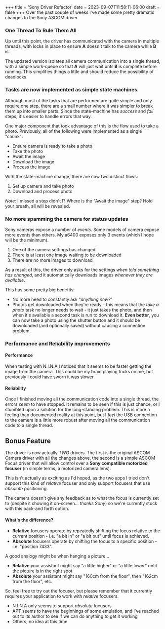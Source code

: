 +++
title = 'Sony Driver Refactor'
date = 2023-09-07T11:58:11-06:00
draft = false
+++
Over the past couple of weeks I've made some pretty dramatic changes to the Sony ASCOM driver.

### One Thread To Rule Them All

Up until this point, the driver has communicated with the camera in multiple threads, with locks in place to ensure **A** doesn't talk to the camera while **B** is.

The updated version isolates all camera communication into a single thread, with a simple work-queue so that **A** will just wait until **B** is complete before running. This simplifies things a little and should reduce the possibility of deadlocks.

### Tasks are now implemented as simple state machines

Although most of the tasks that are performed are quite simple and only require one step, there are a small number where it was simpler to break them up into smaller parts. Since the state-machine has *success* and *fail* steps, it's easier to handle errors that way.

One major component that took advantage of this is the flow used to take a photo. Previously, all of the following were implemented as a single "chunk":
* Ensure camera is ready to take a photo
* Take the photo
* Await the image
* Download the image
* Process the image

With the state-machine change, there are now two distinct flows:
1. Set up camera and take photo
2. Download and process photo

_Note:_ I missed a step didn't I? Where is the "Await the image" step? Hold your breath, all will be revealed.

### No more spamming the camera for status updates

Sony cameras expose a number of *events*. Some models of camera expose more events than others. My a6400 exposes only 3 events (which I hope will be the minimum).
1. One of the camera settings has changed
2. There is at least one image waiting to be downloaded
3. There are no more images to download

As a result of this, the driver only asks for the settings *when told something has changed*, and it automatically downloads images *whenever they are available*.

This has some pretty big benefits:
* No more need to constantly ask "*anything new?*"
* Photos get downloaded when they're ready - this means that the *take a photo* task no longer needs to wait - it just takes the photo, and then when it's available a second task is run to download it. **Even better**, you can now take a photo using the shutter button and it should be downloaded (and optionally saved) without causing a connection problem.

### Performance and Reliability improvements

#### Performance

When testing with N.I.N.A I noticed that it seems to be faster getting the image from the camera. This could be my brain playing tricks on me, but previously I could have sworn it was slower.

#### Reliability

Once I finished moving all the communication code into a single thread, the errors *seem* to have stopped. It remains to be seen if this is just chance, or I stumbled upon a solution for the long-standing problem.
This is more a feeling than documented reality at this point, but I *feel* the USB connection to the camera is a little more robust after moving all the communication code to a single thread.

## Bonus Feature

The driver is now actually *TWO* drivers.  The first is the original ASCOM Camera driver with all the changes above, the second is a simple ASCOM Focus driver that will allow control over a **Sony compatible motorized focuser** (in simple terms, a motorized camera lens).

This isn't actually as exciting as I'd hoped, as the two apps I tried don't support this kind of *relative* focuser and only support focusers that use *absolute* positioning.

The camera doesn't give any feedback as to what the focus is currently set to (despite it showing it on-screen... *thanks Sony*) so we're currently stuck with this back-and forth option.

#### What's the difference?

* **Relative** focusers operate by repeatedly shifting the focus relative to the current position - i.e. "a bit in" or "a bit out" until focus is achieved.
* **Absolute** focusers operate by shifting the focus to a specific position - i.e. "position 7433".

A good analogy might be when hanging a picture...
* **Relative** your assistant might say "a little higher" or "a little lower" until the picture is in the right spot.
* **Absolute** your assistant might say "160cm from the floor", then "162cm from the floor", etc.

So, feel free to try out the focuser, but please remember that it currently requires your application to work with _relative_ focusers.

* N.I.N.A only seems to support *absolute* focusers
* APT seems to have the beginnings of some emulation, and I've reached out to its author to see if we can do anything to get it working
* Others, no idea at this time